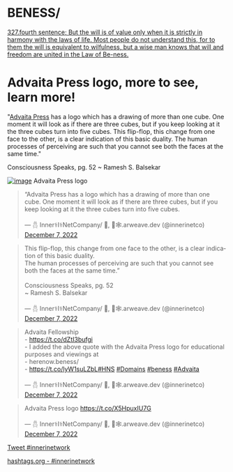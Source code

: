 # BENESS/

[327.fourth sentence; But the will is of value only when it is strictly in harmony with the laws of life. Most people do not understand this, for to them the will is equivalent to wilfulness, but a wise man knows that will and freedom are united in the Law of Be-ness.](http://agniyoga.org/ay_en/Supermundane.php)



# Advaita Press logo, more to see, learn more!

"[Advaita Press](https://advaita.org/) has a logo which has a drawing of more than one cube. One moment it will look as if there are three cubes, but if you keep looking at it the three cubes turn into five cubes.
This flip-flop, this change from one face to the other, is a clear indication of this basic duality.
The human processes of perceiving are such that you cannot see both the faces at the same time."

Consciousness Speaks, pg. 52
~ Ramesh S. Balsekar 
<br>

[![image](https://www.bing.com/th?id=ODLS.cfe3a6d8-786b-4431-b900-418b161c1f6f&w=32&h=32&o=6&pid=13.1)](https://www.bing.com/th?id=ODLS.cfe3a6d8-786b-4431-b900-418b161c1f6f&w=32&h=32&o=6&pid=13.1) Advaita Press logo

<blockquote class="twitter-tweet"><p lang="en" dir="ltr">“Advaita Press has a logo which has a drawing of more than one cube. One moment it will look as if there are three cubes, but if you keep looking at it the three cubes turn into five cubes.</p>&mdash; 𓆣 Inner⚕I⚕NetCompany/ 🤝, 🐘🕸.arweave.dev (@innerinetco) <a href="https://twitter.com/innerinetco/status/1600581009367515163?ref_src=twsrc%5Etfw">December 7, 2022</a></blockquote> <script async src="https://platform.twitter.com/widgets.js" charset="utf-8"></script>
<blockquote class="twitter-tweet"><p lang="en" dir="ltr">This flip-flop, this change from one face to the other, is a clear indication of this basic duality. <br>The human processes of perceiving are such that you cannot see both the faces at the same time.”<br><br>Consciousness Speaks, pg. 52 <br>~ Ramesh S. Balsekar</p>&mdash; 𓆣 Inner⚕I⚕NetCompany/ 🤝, 🐘🕸.arweave.dev (@innerinetco) <a href="https://twitter.com/innerinetco/status/1600581011020070934?ref_src=twsrc%5Etfw">December 7, 2022</a></blockquote> <script async src="https://platform.twitter.com/widgets.js" charset="utf-8"></script>
<blockquote class="twitter-tweet"><p lang="en" dir="ltr">Advaita Fellowship<br>- <a href="https://t.co/dZtI3bufgi">https://t.co/dZtI3bufgi</a><br>- I added the above quote with the Advaita Press logo for educational purposes and viewings at <br>- herenow.beness/<br>- <a href="https://t.co/lyW1suLZbL">https://t.co/lyW1suLZbL</a><a href="https://twitter.com/hashtag/HNS?src=hash&amp;ref_src=twsrc%5Etfw">#HNS</a> <a href="https://twitter.com/hashtag/Domains?src=hash&amp;ref_src=twsrc%5Etfw">#Domains</a> <a href="https://twitter.com/hashtag/beness?src=hash&amp;ref_src=twsrc%5Etfw">#beness</a> <a href="https://twitter.com/hashtag/Advaita?src=hash&amp;ref_src=twsrc%5Etfw">#Advaita</a></p>&mdash; 𓆣 Inner⚕I⚕NetCompany/ 🤝, 🐘🕸.arweave.dev (@innerinetco) <a href="https://twitter.com/innerinetco/status/1600581012849057793?ref_src=twsrc%5Etfw">December 7, 2022</a></blockquote> <script async src="https://platform.twitter.com/widgets.js" charset="utf-8"></script>
<blockquote class="twitter-tweet"><p lang="en" dir="ltr">Advaita Press logo <a href="https://t.co/X5HpuxIU7G">https://t.co/X5HpuxIU7G</a></p>&mdash; 𓆣 Inner⚕I⚕NetCompany/ 🤝, 🐘🕸.arweave.dev (@innerinetco) <a href="https://twitter.com/innerinetco/status/1600581014614859776?ref_src=twsrc%5Etfw">December 7, 2022</a></blockquote> <script async src="https://platform.twitter.com/widgets.js" charset="utf-8"></script>

<div>
  <a href="https://twitter.com/intent/tweet?button_hashtag=innerinetwork&ref_src=twsrc%5Etfw" class="twitter-hashtag-button" data-show-count="false">Tweet #innerinetwork</a><script async src="https://platform.twitter.com/widgets.js" charset="utf-8"></script>
  
[hashtags.org - #innerinetwork](https://www.hashtags.org/analytics/innerinetwork/)
